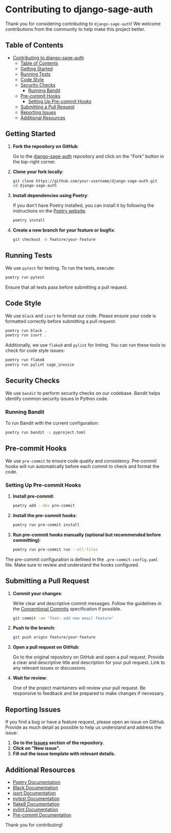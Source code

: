 # Contributing to django-sage-auth

Thank you for considering contributing to `django-sage-auth`! We welcome contributions from the community to help make this project better.

## Table of Contents

- [Contributing to django-sage-auth](#contributing-to-django-sage-auth)
  - [Table of Contents](#table-of-contents)
  - [Getting Started](#getting-started)
  - [Running Tests](#running-tests)
  - [Code Style](#code-style)
  - [Security Checks](#security-checks)
    - [Running Bandit](#running-bandit)
  - [Pre-commit Hooks](#pre-commit-hooks)
    - [Setting Up Pre-commit Hooks](#setting-up-pre-commit-hooks)
  - [Submitting a Pull Request](#submitting-a-pull-request)
  - [Reporting Issues](#reporting-issues)
  - [Additional Resources](#additional-resources)

## Getting Started

1. **Fork the repository on GitHub**:

   Go to the [django-sage-auth](https://github.com/your-username/django-sage-auth) repository and click on the "Fork" button in the top-right corner.

2. **Clone your fork locally**:

   ```bash
   git clone https://github.com/your-username/django-sage-auth.git
   cd django-sage-auth
   ```

3. **Install dependencies using Poetry**:

   If you don't have Poetry installed, you can install it by following the instructions on the [Poetry website](https://python-poetry.org/docs/#installation).

   ```bash
   poetry install
   ```

4. **Create a new branch for your feature or bugfix**:

   ```bash
   git checkout -b feature/your-feature
   ```

## Running Tests

We use `pytest` for testing. To run the tests, execute:

```bash
poetry run pytest
```

Ensure that all tests pass before submitting a pull request.

## Code Style

We use `black` and `isort` to format our code. Please ensure your code is formatted correctly before submitting a pull request:

```bash
poetry run black .
poetry run isort .
```

Additionally, we use `flake8` and `pylint` for linting. You can run these tools to check for code style issues:

```bash
poetry run flake8
poetry run pylint sage_invoice
```

## Security Checks

We use `bandit` to perform security checks on our codebase. Bandit helps identify common security issues in Python code.

### Running Bandit

To run Bandit with the current configuration:

```bash
poetry run bandit -c pyproject.toml
```


## Pre-commit Hooks

We use `pre-commit` to ensure code quality and consistency. Pre-commit hooks will run automatically before each commit to check and format the code.

### Setting Up Pre-commit Hooks

1. **Install pre-commit**:

   ```bash
   poetry add --dev pre-commit
   ```

2. **Install the pre-commit hooks**:

   ```bash
   poetry run pre-commit install
   ```

3. **Run pre-commit hooks manually (optional but recommended before committing)**:

   ```bash
   poetry run pre-commit run --all-files
   ```

The pre-commit configuration is defined in the `.pre-commit-config.yaml` file. Make sure to review and understand the hooks configured.

## Submitting a Pull Request

1. **Commit your changes**:

   Write clear and descriptive commit messages. Follow the guidelines in the [Conventional Commits](https://www.conventionalcommits.org/en/v1.0.0/) specification if possible.

   ```bash
   git commit -am 'feat: add new email feature'
   ```

2. **Push to the branch**:

   ```bash
   git push origin feature/your-feature
   ```

3. **Open a pull request on GitHub**:

   Go to the original repository on GitHub and open a pull request. Provide a clear and descriptive title and description for your pull request. Link to any relevant issues or discussions.

4. **Wait for review**:

   One of the project maintainers will review your pull request. Be responsive to feedback and be prepared to make changes if necessary.

## Reporting Issues

If you find a bug or have a feature request, please open an issue on GitHub. Provide as much detail as possible to help us understand and address the issue:

1. **Go to the [Issues](https://github.com/your-username/django-sage-auth/issues) section of the repository.**
2. **Click on "New issue".**
3. **Fill out the issue template with relevant details.**

## Additional Resources

- [Poetry Documentation](https://python-poetry.org/docs/)
- [Black Documentation](https://black.readthedocs.io/en/stable/)
- [isort Documentation](https://pycqa.github.io/isort/)
- [pytest Documentation](https://docs.pytest.org/en/stable/)
- [flake8 Documentation](https://flake8.pycqa.org/en/latest/)
- [pylint Documentation](https://pylint.pycqa.org/en/latest/)
- [Pre-commit Documentation](https://pre-commit.com/)

Thank you for contributing!
